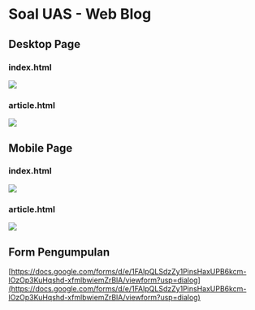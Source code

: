 # Soal UAS - Web Blog

## Desktop Page

### index.html

![](index-desktop.png)

### article.html

![](article-desktop.png)

## Mobile Page

### index.html

![](index-mobile.png)

### article.html

![](article-mobile.png)

## Form Pengumpulan

[https://docs.google.com/forms/d/e/1FAIpQLSdzZy1PinsHaxUPB6kcm-lOzOp3KuHqshd-xfmlbwiemZrBlA/viewform?usp=dialog](https://docs.google.com/forms/d/e/1FAIpQLSdzZy1PinsHaxUPB6kcm-lOzOp3KuHqshd-xfmlbwiemZrBlA/viewform?usp=dialog)
